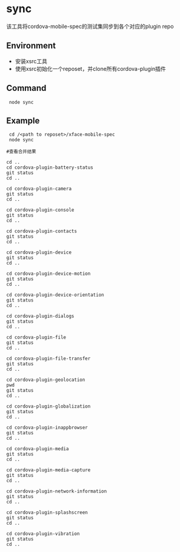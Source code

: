 sync
=========

该工具将cordova-mobile-spec的测试集同步到各个对应的plugin repo

Environment
---------

*   安装xsrc工具
*   使用xsrc初始化一个reposet，并clone所有cordova-plugin插件

Command
---------

     node sync

Example
---------

```
 cd /<path to reposet>/xface-mobile-spec
 node sync
    
#查看合并结果

cd ..
cd cordova-plugin-battery-status
git status
cd ..

cd cordova-plugin-camera
git status
cd ..

cd cordova-plugin-console
git status
cd ..

cd cordova-plugin-contacts
git status
cd ..

cd cordova-plugin-device
git status
cd ..

cd cordova-plugin-device-motion
git status
cd ..

cd cordova-plugin-device-orientation
git status
cd ..

cd cordova-plugin-dialogs
git status
cd ..

cd cordova-plugin-file
git status
cd ..

cd cordova-plugin-file-transfer
git status
cd ..

cd cordova-plugin-geolocation
pwd
git status
cd ..

cd cordova-plugin-globalization
git status
cd ..

cd cordova-plugin-inappbrowser
git status
cd ..

cd cordova-plugin-media
git status
cd ..

cd cordova-plugin-media-capture
git status
cd ..

cd cordova-plugin-network-information
git status
cd ..

cd cordova-plugin-splashscreen
git status
cd ..

cd cordova-plugin-vibration
git status
cd ..

```

